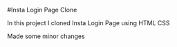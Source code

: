 #Insta Login Page Clone

In this project I cloned Insta Login Page using HTML CSS

Made some minor changes

